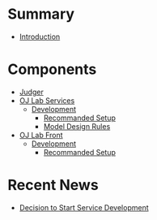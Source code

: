 # Summary

- [Introduction](./introduction.md)

# Components

- [Judger]()
- [OJ Lab Services]()
  - [Development]()
    - [Recommanded Setup](./oj-lab-services/development/recommanded-setup.md)
    - [Model Design Rules](./oj-lab-services/development/model-design-rules.md)
- [OJ Lab Front]()
  - [Development]()
    - [Recommanded Setup](./oj-lab-front/development/recommanded-setup.md)

# Recent News

- [Decision to Start Service Development](./recent-news/decision-to-start-service-development.md)
